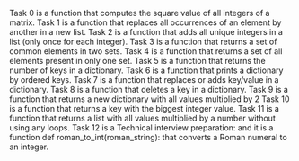 Task 0 is a function that computes the square value of all integers of a matrix.
Task 1 is a function that replaces all occurrences of an element by another in a new list.
Task 2 is a function that adds all unique integers in a list (only once for each integer).
Task 3 is a function that returns a set of common elements in two sets.
Task 4 is a function that returns a set of all elements present in only one set.
Task 5 is a function that returns the number of keys in a dictionary.
Task 6 is a function that prints a dictionary by ordered keys.
Task 7 is a function that replaces or adds key/value in a dictionary.
Task 8 is a function that deletes a key in a dictionary.
Task 9 is a function that returns a new dictionary with all values multiplied by 2
Task 10 is a function that returns a key with the biggest integer value.
Task 11 is a function that returns a list with all values multiplied by a number without using any loops.
Task 12 is a Technical interview preparation: and it is a function def roman_to_int(roman_string): that converts a Roman numeral to an integer.
